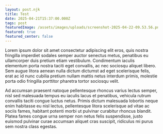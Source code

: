 ```yaml
---
layout: post.njk
title: Test
date: 2025-04-21T15:37:00.000Z
tags: post
featuredImage: /assets/images/uploads/screenshot-2025-04-22-09.53.56.png
featured: true
featured_center: false
---
```

Lorem ipsum dolor sit amet consectetur adipiscing elit eros, quis nostra fringilla imperdiet sodales semper auctor senectus metus, penatibus eu ullamcorper duis pretium etiam vestibulum. Condimentum iaculis elementum porta nostra taciti eget convallis, ac nec sociosqu aliquet libero. Sem augue litora aenean nulla dictum dictumst ad eget scelerisque felis, erat ac id nunc cubilia pretium nullam mattis netus interdum primis, molestie porta odio fringilla porttitor pharetra tortor sociosqu velit.

Ad accumsan praesent natoque pellentesque rhoncus varius lectus semper, nisl sed malesuada tempus eu iaculis lacus et penatibus, vehicula rutrum convallis taciti congue luctus netus. Primis dictum malesuada lobortis neque enim habitasse eu nisl lectus, pellentesque litora scelerisque ad vitae ac sociis fames, habitant potenti morbi ut pulvinar curabitur rhoncus blandit. Platea fames congue urna semper non netus felis suspendisse, justo euismod pulvinar curae accumsan aliquet cras suscipit, ridiculus mi purus sem nostra class egestas.
